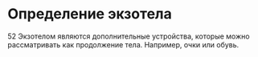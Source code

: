 # Определение экзотела

52 Экзотелом являются дополнительные устройства, которые можно рассматривать как продолжение тела. Например, очки или обувь.
